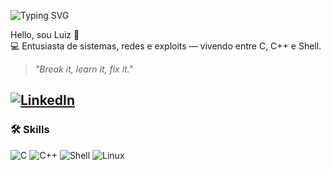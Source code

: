 <p align="left">
  <img src="https://readme-typing-svg.herokuapp.com?font=Fira+Code&weight=500&size=24&duration=4000&pause=1000&color=00FF00&center=true&vCenter=true&width=500&height=50&lines=Hello;Bonjour;Hallo;Salve;Olá;Salaam;Ciao;Zdravo;Hej;Szia;Tere;Aloha;Merhaba" alt="Typing SVG" />
</p>

Hello, sou Luiz 👾  
💻 Entusiasta de sistemas, redes e exploits — vivendo entre C, C++ e Shell.

> *"Break it, learn it, fix it."*

[![LinkedIn](https://img.shields.io/badge/LinkedIn-%230077B5.svg?style=flat&logo=linkedin&logoColor=white)](https://www.linkedin.com/in/luiz3fernando)
--

### 🛠️ **Skills**
![C](https://img.shields.io/badge/C-111111?style=for-the-badge&logo=c&logoColor=white)
![C++](https://img.shields.io/badge/C++-111111?style=for-the-badge&logo=cpp&logoColor=white)
![Shell](https://img.shields.io/badge/Shell-111111?style=for-the-badge&logo=gnu-bash&logoColor=white)
![Linux](https://img.shields.io/badge/Linux-111111?style=for-the-badge&logo=linux&logoColor=white)
